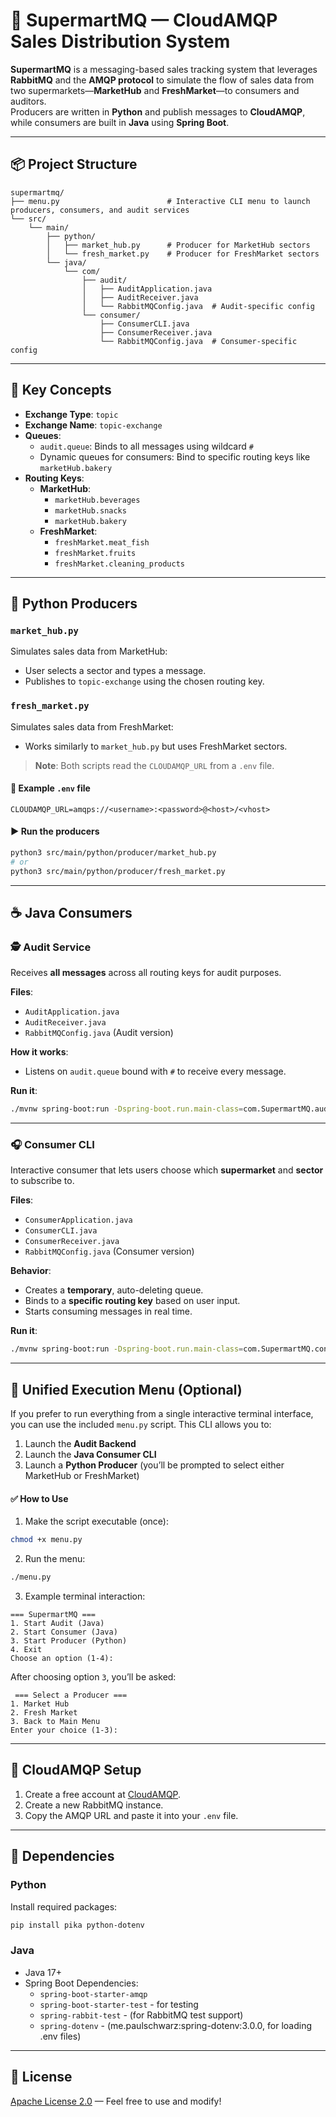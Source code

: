 # 🛒 SupermartMQ — CloudAMQP Sales Distribution System

**SupermartMQ** is a messaging-based sales tracking system that leverages **RabbitMQ** and the **AMQP protocol** to simulate the flow of sales data from two supermarkets—**MarketHub** and **FreshMarket**—to consumers and auditors.  
Producers are written in **Python** and publish messages to **CloudAMQP**, while consumers are built in **Java** using **Spring Boot**.

---

## 📦 Project Structure

```
supermartmq/
├── menu.py                        # Interactive CLI menu to launch producers, consumers, and audit services
└── src/
    └── main/
        ├── python/
        │   ├── market_hub.py      # Producer for MarketHub sectors
        │   └── fresh_market.py    # Producer for FreshMarket sectors
        └── java/
            └── com/
                ├── audit/
                │   ├── AuditApplication.java
                │   ├── AuditReceiver.java
                │   └── RabbitMQConfig.java  # Audit-specific config
                └── consumer/
                    ├── ConsumerCLI.java
                    ├── ConsumerReceiver.java
                    └── RabbitMQConfig.java  # Consumer-specific config
```

---

## 🧠 Key Concepts

- **Exchange Type**: `topic`
- **Exchange Name**: `topic-exchange`
- **Queues**:
  - `audit.queue`: Binds to all messages using wildcard `#`
  - Dynamic queues for consumers: Bind to specific routing keys like `marketHub.bakery`
- **Routing Keys**:
  - **MarketHub**:
    - `marketHub.beverages`
    - `marketHub.snacks`
    - `marketHub.bakery`
  - **FreshMarket**:
    - `freshMarket.meat_fish`
    - `freshMarket.fruits`
    - `freshMarket.cleaning_products`

---

## 🐍 Python Producers

### `market_hub.py`

Simulates sales data from MarketHub:

- User selects a sector and types a message.
- Publishes to `topic-exchange` using the chosen routing key.

### `fresh_market.py`

Simulates sales data from FreshMarket:

- Works similarly to `market_hub.py` but uses FreshMarket sectors.

> **Note**: Both scripts read the `CLOUDAMQP_URL` from a `.env` file.

#### 🧪 Example `.env` file

```env
CLOUDAMQP_URL=amqps://<username>:<password>@<host>/<vhost>
```

#### ▶️ Run the producers

```bash
python3 src/main/python/producer/market_hub.py
# or
python3 src/main/python/producer/fresh_market.py
```

---

## ☕ Java Consumers

### 🕵️ Audit Service

Receives **all messages** across all routing keys for audit purposes.

**Files**:
- `AuditApplication.java`
- `AuditReceiver.java`
- `RabbitMQConfig.java` (Audit version)

**How it works**:
- Listens on `audit.queue` bound with `#` to receive every message.

**Run it**:

```bash
./mvnw spring-boot:run -Dspring-boot.run.main-class=com.SupermartMQ.audit.AuditApplication
```

---

### 🎧 Consumer CLI

Interactive consumer that lets users choose which **supermarket** and **sector** to subscribe to.

**Files**:
- `ConsumerApplication.java`
- `ConsumerCLI.java`
- `ConsumerReceiver.java`
- `RabbitMQConfig.java` (Consumer version)

**Behavior**:
- Creates a **temporary**, auto-deleting queue.
- Binds to a **specific routing key** based on user input.
- Starts consuming messages in real time.

**Run it**:

```bash
./mvnw spring-boot:run -Dspring-boot.run.main-class=com.SupermartMQ.consumer.ConsumerApplication
```

---

## 🧭 Unified Execution Menu (Optional)

If you prefer to run everything from a single interactive terminal interface, you can use the included `menu.py` script. This CLI allows you to:

1. Launch the **Audit Backend**
2. Launch the **Java Consumer CLI**
3. Launch a **Python Producer** (you’ll be prompted to select either MarketHub or FreshMarket)

#### ✅ How to Use

1. Make the script executable (once):

```bash
chmod +x menu.py
```

2. Run the menu:

```bash
./menu.py
```

3. Example terminal interaction:

```
=== SupermartMQ ===
1. Start Audit (Java)
2. Start Consumer (Java)
3. Start Producer (Python)
4. Exit
Choose an option (1-4):
```

After choosing option `3`, you’ll be asked:

```
 === Select a Producer ===
1. Market Hub
2. Fresh Market
3. Back to Main Menu
Enter your choice (1-3):
```

---

## 🔗 CloudAMQP Setup

1. Create a free account at [CloudAMQP](https://www.cloudamqp.com).
2. Create a new RabbitMQ instance.
3. Copy the AMQP URL and paste it into your `.env` file.

---

## 🧰 Dependencies

### Python

Install required packages:

```bash
pip install pika python-dotenv
```

### Java

- Java 17+
- Spring Boot Dependencies:
  - `spring-boot-starter-amqp`
  - `spring-boot-starter-test` - for testing
  - `spring-rabbit-test` - (for RabbitMQ test support)
  - `spring-dotenv` - (me.paulschwarz:spring-dotenv:3.0.0, for loading .env files)

---

## 📃 License

[Apache License 2.0](LICENSE) — Feel free to use and modify!
